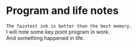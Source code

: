 # Program and life notes
`The faintest ink is better than the best memory.`  
I will note some key point program in work.  
And something happened in life.
